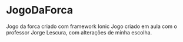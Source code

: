 # JogoDaForca
Jogo da forca criado com framework Ionic
Jogo criado em aula com o professor Jorge Lescura, com alterações de minha escolha.
